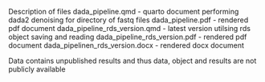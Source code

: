 Description of files
dada_pipeline.qmd - quarto document performing dada2 denoising for directory of fastq files
dada_pipeline.pdf - rendered pdf document
dada_pipeline_rds_version.qmd - latest version utilsing rds object saving and reading
dada_pipeline_rds_version.pdf - rendered pdf document
dada_pipelinen_rds_version.docx - rendered docx document

Data contains unpublished results and thus data, object and results are not publicly available